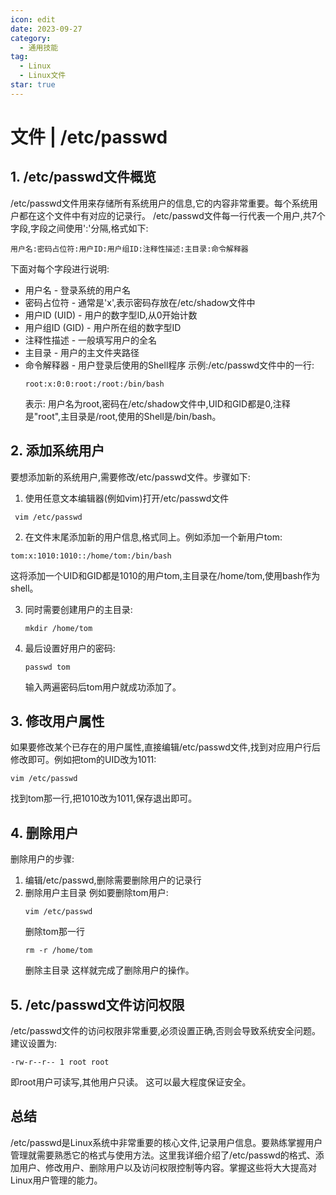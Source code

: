 ```yaml
---
icon: edit
date: 2023-09-27
category:
  - 通用技能
tag:
  - Linux
  - Linux文件
star: true
---
```


# 文件 | /etc/passwd

## 1. /etc/passwd文件概览

/etc/passwd文件用来存储所有系统用户的信息,它的内容非常重要。每个系统用户都在这个文件中有对应的记录行。
/etc/passwd文件每一行代表一个用户,共7个字段,字段之间使用':'分隔,格式如下:
```
用户名:密码占位符:用户ID:用户组ID:注释性描述:主目录:命令解释器
```
下面对每个字段进行说明:

- 用户名 - 登录系统的用户名
- 密码占位符 - 通常是'x',表示密码存放在/etc/shadow文件中
- 用户ID (UID) - 用户的数字型ID,从0开始计数
- 用户组ID (GID) - 用户所在组的数字型ID
- 注释性描述 - 一般填写用户的全名
- 主目录 - 用户的主文件夹路径
- 命令解释器 - 用户登录后使用的Shell程序
  示例:/etc/passwd文件中的一行:
  ```
  root:x:0:0:root:/root:/bin/bash
  ```
  表示:
  用户名为root,密码在/etc/shadow文件中,UID和GID都是0,注释是"root",主目录是/root,使用的Shell是/bin/bash。

## 2. 添加系统用户

要想添加新的系统用户,需要修改/etc/passwd文件。步骤如下:

1. 使用任意文本编辑器(例如vim)打开/etc/passwd文件
  ```
   vim /etc/passwd
   ```
2. 在文件末尾添加新的用户信息,格式同上。例如添加一个新用户tom:
```
tom:x:1010:1010::/home/tom:/bin/bash
```
这将添加一个UID和GID都是1010的用户tom,主目录在/home/tom,使用bash作为shell。

3. 同时需要创建用户的主目录:
   ```
   mkdir /home/tom
   ```
4. 最后设置好用户的密码:
    ```
   passwd tom
   ```
   输入两遍密码后tom用户就成功添加了。

## 3. 修改用户属性

如果要修改某个已存在的用户属性,直接编辑/etc/passwd文件,找到对应用户行后修改即可。例如把tom的UID改为1011:
```
vim /etc/passwd
```
找到tom那一行,把1010改为1011,保存退出即可。

## 4. 删除用户

删除用户的步骤:

1. 编辑/etc/passwd,删除需要删除用户的记录行
2. 删除用户主目录
   例如要删除tom用户:
   ```
   vim /etc/passwd 
   ```
   删除tom那一行
   ```
   rm -r /home/tom
   ```
   删除主目录
   这样就完成了删除用户的操作。

## 5. /etc/passwd文件访问权限

/etc/passwd文件的访问权限非常重要,必须设置正确,否则会导致系统安全问题。
建议设置为:
```
-rw-r--r-- 1 root root
```
即root用户可读写,其他用户只读。
这可以最大程度保证安全。

## 总结

/etc/passwd是Linux系统中非常重要的核心文件,记录用户信息。要熟练掌握用户管理就需要熟悉它的格式与使用方法。这里我详细介绍了/etc/passwd的格式、添加用户、修改用户、删除用户以及访问权限控制等内容。掌握这些将大大提高对Linux用户管理的能力。